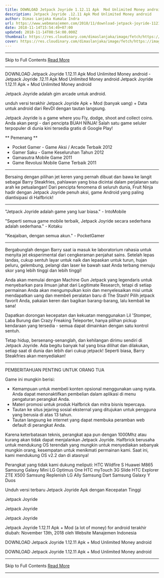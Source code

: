 ```yaml
---
title: DOWNLOAD Jetpack Joyride 1.12.11 Apk  Mod Unlimited Money android
description: Jetpack Joyride .12.11 Apk Mod Unlimited Money android
author: Dimas Lanjaka Kumala Indra
url: https://www.webmanajemen.com/2018/11/download-jetpack-joyride-11211-apk-mod.html
date: 2018-11-14T15:54:49+07:00
updated: 2018-11-14T08:54:00.000Z
thumbnail: https://res.cloudinary.com/dimaslanjaka/image/fetch/https://image.revdl.com/2015/01/Jetpack-Joyride-1.jpg
cover: https://res.cloudinary.com/dimaslanjaka/image/fetch/https://image.revdl.com/2015/01/Jetpack-Joyride-1.jpg
---
```


<hr/> Skip to Full Contents <a href="https://www.webmanajemen.com/2018/11/download-jetpack-joyride-11211-apk-mod.html" rel="follow" class="button" id="read-more">Read More</a> <hr/> DOWNLOAD Jetpack Joyride 1.12.11 Apk  Mod Unlimited Money android - Jetpack Joyride .12.11 Apk Mod Unlimited Money android Jetpack Joyride 1.12.11 Apk + Mod Unlimited Money android 
  
  
  
  Jetpack Joyride adalah gim arcade untuk android. 
  
  unduh versi terakhir Jetpack Joyride Apk + Mod (banyak uang) + Data untuk android dari RevDl dengan tautan langsung. 
  
 Jetpack Joyride is a game where you Fly, dodge, shoot and collect coins. 
   Anda akan pergi - dari pencipta BUAH NINJA!  Salah satu game seluler terpopuler di dunia kini tersedia gratis di Google Play! 
  
  ** Pemenang ** 
 - Pocket Gamer - Game Aksi / Arcade Terbaik 2012 
 - Gamer Saku - Game Keseluruhan Tahun 2012 
 - Gamasutra Mobile Game 2011 
 - Game Revolusi Mobile Game Terbaik 2011 
  
  **** 
  

  
  Bersaing dengan pilihan jet keren yang pernah dibuat dan bawa ke langit sebagai Barry Steakfries, pahlawan yang bisa dicintai dalam perjalanan satu arah ke petualangan!  Dari pencipta fenomena di seluruh dunia, Fruit Ninja hadir dengan Jetpack Joyride penuh aksi, game Android yang paling diantisipasi di Halfbrick! 
  
  **** 
  
  "Jetpack Joyride adalah game yang luar biasa." - IntoMobile 
  
  "Seperti semua game mobile terbaik, Jetpack Joyride secara sederhana adalah sederhana." - Kotaku 
  
  "Keajaiban, dengan semua akun." - PocketGamer 
  
  **** 
  
  Bergabunglah dengan Barry saat ia masuk ke laboratorium rahasia untuk menyita jet eksperimental dari cengkeraman penjahat sains.  Setelah lepas landas, cukup sentuh layar untuk naik dan lepaskan untuk turun, hujan peluru, gelembung, pelangi dan laser ke bawah saat Anda terbang menuju skor yang lebih tinggi dan lebih tinggi! 
  
  Anda akan memulai dengan Machine Gun Jetpack yang legendaris untuk menyebarkan para ilmuan jahat dari Legitimate Research, tetapi di setiap permainan Anda akan mengumpulkan koin dan menyelesaikan misi untuk mendapatkan uang dan membeli peralatan baru di The Stash!  Pilih jetpack favorit Anda, pakaian keren dan bagikan barang-barang, lalu kembali ke sana! 
  
  Dapatkan dorongan kecepatan dan kekuatan menggunakan Lil 'Stomper, Laba Burung dan Crazy Freaking Teleporter, hanya pilihan pickup kendaraan yang tersedia - semua dapat dimainkan dengan satu kontrol sentuh. 
  
  Tetap hidup, bersenang-senanglah, dan kehilangan dirimu sendiri di Jetpack Joyride.  Ada begitu banyak hal yang bisa dilihat dan dilakukan, setiap saat di dunia dan lebih dari cukup jetpack!  Seperti biasa, Barry Steakfries akan menyediakan! 
  
  **** 
  
  PEMBERITAHUAN PENTING UNTUK ORANG TUA 
  
  Game ini mungkin berisi: 
  
  - Kemampuan untuk membeli konten opsional menggunakan uang nyata.  Anda dapat menonaktifkan pembelian dalam aplikasi di menu pengaturan perangkat Anda. 
 - Materi promosi untuk produk Halfbrick dan mitra bisnis tepercaya. 
 - Tautan ke situs jejaring sosial eksternal yang ditujukan untuk pengguna yang berusia di atas 13 tahun. 
 - Tautan langsung ke internet yang dapat membuka peramban web default di perangkat Anda. 
  
  Karena keterbatasan teknis, perangkat apa pun dengan 1000Mhz atau kurang akan tidak dapat menjalankan Jetpack Joyride.  Halfbrick berusaha untuk mendukung OS terendah yang mungkin untuk menyediakan sebanyak mungkin orang, kesempatan untuk menikmati permainan kami.  Saat ini, kami mendukung OS v2.2 dan di atasnya! 
  
  Perangkat yang tidak kami dukung meliputi: 
 HTC Wildfire S 
 Huawei M865 
 Samsung Galaxy Mini 
 LG Optimus One 
 HTC myTouch 3G Slide 
 HTC Explorer 
 ZTE X500 
 Samsung Replenish 
 LG Ally 
 Samsung Dart 
 Samsung Galaxy Y Duos 
  
  Unduh versi terbaru Jetpack Joyride Apk   dengan Kecepatan Tinggi 
  
  
    
  Jetpack Joyride 
  
  
  
    
  Jetpack Joyride 
  
  
  
    
  Jetpack Joyride 
  
  
  Jetpack Joyride 1.12.11 Apk + Mod (a lot of money) for android terakhir diubah: November 13th, 2018 oleh Website Manajemen Indonesia 
  
  
  
  DOWNLOAD Jetpack Joyride 1.12.11 Apk + Mod Unlimited Money android 
  
 DOWNLOAD Jetpack Joyride 1.12.11 Apk + Mod Unlimited Money android <hr/> Skip to Full Contents <a href="https://www.webmanajemen.com/2018/11/download-jetpack-joyride-11211-apk-mod.html" rel="follow" class="button" id="read-more">Read More</a> <hr/>